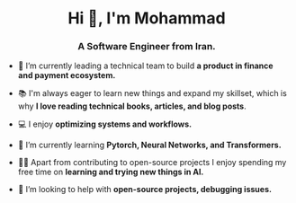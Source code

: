 <h1 align="center">Hi 👋, I'm Mohammad</h1>
<h3 align="center">A Software Engineer from Iran.</h3>

- 🔭 I’m currently leading a technical team to build **a product in finance and payment ecosystem.**

- 📚 I'm always eager to learn new things and expand my skillset, which is why **I love reading technical books, articles, and blog posts**.

- 💻 I enjoy **optimizing systems and workflows.**

- 🌱 I’m currently learning **Pytorch, Neural Networks, and Transformers.**

- 👨‍💻 Apart from contributing to open-source projects I enjoy spending my free time on **learning and trying new things in AI.**

- 🤝 I’m looking to help with **open-source projects, debugging issues.**
